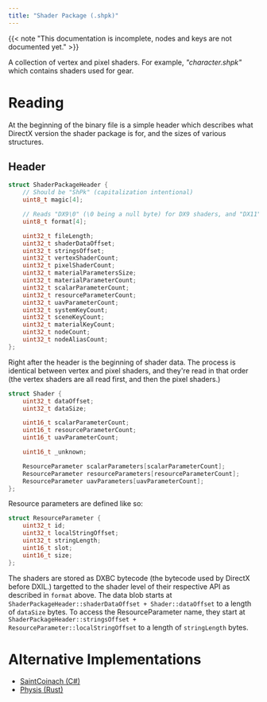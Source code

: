 ```yaml
---
title: "Shader Package (.shpk)"
---
```


{{< note "This documentation is incomplete, nodes and keys are not documented yet." >}}

A collection of vertex and pixel shaders. For example, _"character.shpk"_ which contains shaders used for gear.

# Reading

At the beginning of the binary file is a simple header which describes what DirectX version the shader package is for, and the sizes of various structures.

## Header

```c++
struct ShaderPackageHeader {
    // Should be "ShPk" (capitalization intentional)
    uint8_t magic[4];

    // Reads "DX9\0" (\0 being a null byte) for DX9 shaders, and "DX11" for DX11 shaders
    uint8_t format[4];

    uint32_t fileLength;
    uint32_t shaderDataOffset;
    uint32_t stringsOffset;
    uint32_t vertexShaderCount;
    uint32_t pixelShaderCount;
    uint32_t materialParametersSize;
    uint32_t materialParameterCount;
    uint32_t scalarParameterCount;
    uint32_t resourceParameterCount;
    uint32_t uavParameterCount;
    uint32_t systemKeyCount;
    uint32_t sceneKeyCount;
    uint32_t materialKeyCount;
    uint32_t nodeCount;
    uint32_t nodeAliasCount;
};
```

Right after the header is the beginning of shader data. The process is identical between vertex and pixel shaders, and they're read in that order (the vertex shaders are all read first, and then the pixel shaders.)

```c++
struct Shader {
    uint32_t dataOffset;
    uint32_t dataSize;

    uint16_t scalarParameterCount;
    uint16_t resourceParameterCount;
    uint16_t uavParameterCount;

    uint16_t _unknown;

    ResourceParameter scalarParameters[scalarParameterCount];
    ResourceParameter resourceParameters[resourceParameterCount];
    ResourceParameter uavParameters[uavParameterCount];
};
```

Resource parameters are defined like so:

```c++
struct ResourceParameter {
    uint32_t id;
    uint32_t localStringOffset;
    uint32_t stringLength;
    uint16_t slot;
    uint16_t size;
};
```

The shaders are stored as DXBC bytecode (the bytecode used by DirectX before DXIL.) targetted to the shader level of their respective API as described in `format` above. The data blob starts at `ShaderPackageHeader::shaderDataOffset + Shader::dataOffset` to a length of `dataSize` bytes. To access the ResourceParameter name, they start at `ShaderPackageHeader::stringsOffset + ResourceParameter::localStringOffset` to a length of `stringLength` bytes.

# Alternative Implementations

* [SaintCoinach (C#)](https://github.com/xivapi/SaintCoinach/blob/master/SaintCoinach/Graphics/ShPk/ShPkFile.cs)
* [Physis (Rust)](https://git.sr.ht/~redstrate/physis/tree/main/item/src/shpk.rs)
